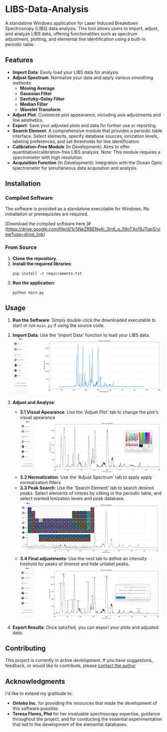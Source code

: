 # LIBS-Data-Analysis

A standalone Windows application for Laser Induced Breakdown Spectroscopy (LIBS) data analysis. This tool allows users to import, adjust, and analyze LIBS data, offering functionalities such as spectrum adjustment, plotting, and elemental line identification using a built-in periodic table.

## Features

- **Import Data**: Easily load your LIBS data for analysis.
- **Adjust Spectrum**: Normalize your data and apply various smoothing methods:
  - **Moving Average**
  - **Gaussian Filter**
  - **Savitzky-Golay Filter**
  - **Median Filter**
  - **Wavelet Transform**
- **Adjust Plot**: Customize plot appearance, including axis adjustments and line aesthetics.
- **Export**: Save your adjusted plots and data for further use or reporting.
- **Search Element**: A comprehensive module that provides a periodic table interface. Select elements, specify database sources, ionization levels, labeling preferences, and set thresholds for line identification.
- **Calibration-Free Module** (In Development): Aims to offer quantitative/calibration-free LIBS analysis. Note: This module requires a spectrometer with high resolution.
- **Acquisition Function** (In Development): Integration with the Ocean Optic spectrometer for simultaneous data acquisition and analysis.

## Installation

### Compiled Software

The software is provided as a standalone executable for Windows. No installation or prerequisites are required.

[Download the compiled software here.]# (https://drive.google.com/file/d/1c5NeZRBENvAI_3m6_p_59oTXo19JTgpS/view?usp=drive_link)

### From Source

1. **Clone the repository**.
2. **Install the required libraries**:
   ```
   pip install -r requirements.txt
   ```
3. **Run the application**:
   ```
   python main.py
   ```

## Usage

1. **Run the Software**: Simply double-click the downloaded executable to start or run `main.py` if using the source code.
2. **Import Data**: Use the 'Import Data' function to load your LIBS data.
![Alt text](images/1.png)
3. **Adjust and Analyze**: 

   - **3.1 Visual Apearance**: Use the 'Adjust Plot' tab to change the plot's visual apearance
   ![Alt text](images/2.png)
   - **3.2 Normalization**: Use the 'Adjust Spectrum' tab to apply apply normalization fitlers
   - **3.3 Peak Search**:  Use the 'Search Element' tab to search desired peaks. Select elements of interes by cliking in the periodic table, and select wanted ionization levels and peak database.
   ![Alt text](images/4.png)
   - **3.4 Final adjustments**:  Use the next tab to define an intensity treshold for peaks of itnerest and hide unlabel peaks.
   ![Alt text](images/5.png)

4. **Export Results**: Once satisfied, you can export your plots and adjusted data.

## Contributing

This project is currently in active development. If you have suggestions, feedback, or would like to contribute, please [contact the author](https://github.com/aleponce4)

## Acknowledgments

I'd like to extend my gratitude to:

- **Onteko Inc.** for providing the resources that made the development of this software possible.
- **Teresa Flores, Phd** for her invaluable spectroscopy expertise, guidance throughout the project, and for conducting the essential experimentation that led to the development of the elemental databases.
